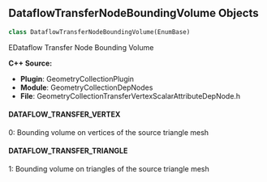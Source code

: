 ## DataflowTransferNodeBoundingVolume Objects

```python
class DataflowTransferNodeBoundingVolume(EnumBase)
```

EDataflow Transfer Node Bounding Volume

**C++ Source:**

- **Plugin**: GeometryCollectionPlugin
- **Module**: GeometryCollectionDepNodes
- **File**: GeometryCollectionTransferVertexScalarAttributeDepNode.h

<a id="unreal.DataflowTransferNodeBoundingVolume.DATAFLOW_TRANSFER_VERTEX"></a>

#### DATAFLOW_TRANSFER_VERTEX

0: Bounding volume on vertices of the source triangle mesh

<a id="unreal.DataflowTransferNodeBoundingVolume.DATAFLOW_TRANSFER_TRIANGLE"></a>

#### DATAFLOW_TRANSFER_TRIANGLE

1: Bounding volume on triangles of the source triangle mesh

<a id="unreal.BrushBlendMode"></a>
